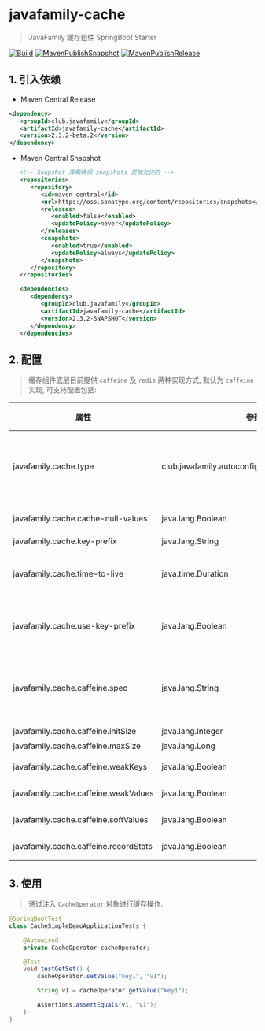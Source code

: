 # javafamily-cache

> JavaFamily 缓存组件 SpringBoot Starter

[![Build](https://github.com/JavaFamilyClub/javafamily-cache/actions/workflows/maven-build.yml/badge.svg)](https://github.com/JavaFamilyClub/javafamily-cache/actions/workflows/maven-build.yml)
[![MavenPublishSnapshot](https://github.com/JavaFamilyClub/javafamily-cache/actions/workflows/maven-publish-snapshot.yml/badge.svg)](https://github.com/JavaFamilyClub/javafamily-cache/actions/workflows/maven-publish-snapshot.yml)
[![MavenPublishRelease](https://github.com/JavaFamilyClub/javafamily-cache/actions/workflows/maven-publish-release.yml/badge.svg)](https://github.com/JavaFamilyClub/javafamily-cache/actions/workflows/maven-publish-release.yml)


## 1. 引入依赖

* Maven Central Release

``` xml
<dependency>
   <groupId>club.javafamily</groupId>
   <artifactId>javafamily-cache</artifactId>
   <version>2.3.2-beta.2</version>
</dependency>
```

* Maven Central Snapshot

``` xml
   <!-- Snapshot 库需确保 snapshots 是被允许的 -->
   <repositories>
      <repository>
         <id>maven-central</id>
         <url>https://oss.sonatype.org/content/repositories/snapshots</url>
         <releases>
            <enabled>false</enabled>
            <updatePolicy>never</updatePolicy>
         </releases>
         <snapshots>
            <enabled>true</enabled>
            <updatePolicy>always</updatePolicy>
         </snapshots>
      </repository>
   </repositories>

   <dependencies>
      <dependency>
         <groupId>club.javafamily</groupId>
         <artifactId>javafamily-cache</artifactId>
         <version>2.3.2-SNAPSHOT</version>
      </dependency>
   </dependencies>
```

## 2. 配置

> 缓存组件底层目前提供 `caffeine` 及 `redis` 两种实现方式, 默认为 `caffeine` 实现, 可支持配置包括:

| 属性                                    | 参数类型                                               | 描述信息                                                                                    | 默认值   |
|---------------------------------------|----------------------------------------------------|-----------------------------------------------------------------------------------------|-------|
| javafamily.cache.type                 | club.javafamily.autoconfigre.cache.enums.CacheType | Cache type. By default, auto-detected according to the environment.                     |       |
| javafamily.cache.cache-null-values    | java.lang.Boolean                                  | Allow caching null values.                                                              | true  |
| javafamily.cache.key-prefix           | java.lang.String                                   | Key prefix.                                                                             |       |
| javafamily.cache.time-to-live         | java.time.Duration                                 | Entry expiration. By default the entries never expire.                                  |       |
| javafamily.cache.use-key-prefix       | java.lang.Boolean                                  | Whether to use the key prefix when writing to Redis.                                    | true  |
| javafamily.cache.caffeine.spec        | java.lang.String                                   | The spec to use to create caches. See CaffeineSpec for more details on the spec format. |       |
| javafamily.cache.caffeine.initSize    | java.lang.Integer                                  | 初始化容量.                                                                                  | 100   |
| javafamily.cache.caffeine.maxSize     | java.lang.Long                                     | 最大容量.                                                                                   | 2000  |
| javafamily.cache.caffeine.weakKeys    | java.lang.Boolean                                  | key 是否启用软引用.                                                                            | false |
| javafamily.cache.caffeine.weakValues  | java.lang.Boolean                                  | value 是否启用软引用.                                                                          | false |
| javafamily.cache.caffeine.softValues  | java.lang.Boolean                                  | value 是否启用软引用.                                                                          | false |
| javafamily.cache.caffeine.recordStats | java.lang.Boolean                                  | 是否启用状态记录.                                                                               | false | 

## 3. 使用

> 通过注入 `CacheOperator` 对象进行缓存操作.

```java
@SpringBootTest
class CacheSimpleDemoApplicationTests {

    @Autowired
    private CacheOperator cacheOperator;

    @Test
    void testGetSet() {
        cacheOperator.setValue("key1", "v1");

        String v1 = cacheOperator.getValue("key1");

        Assertions.assertEquals(v1, "v1");
    }
}
```


